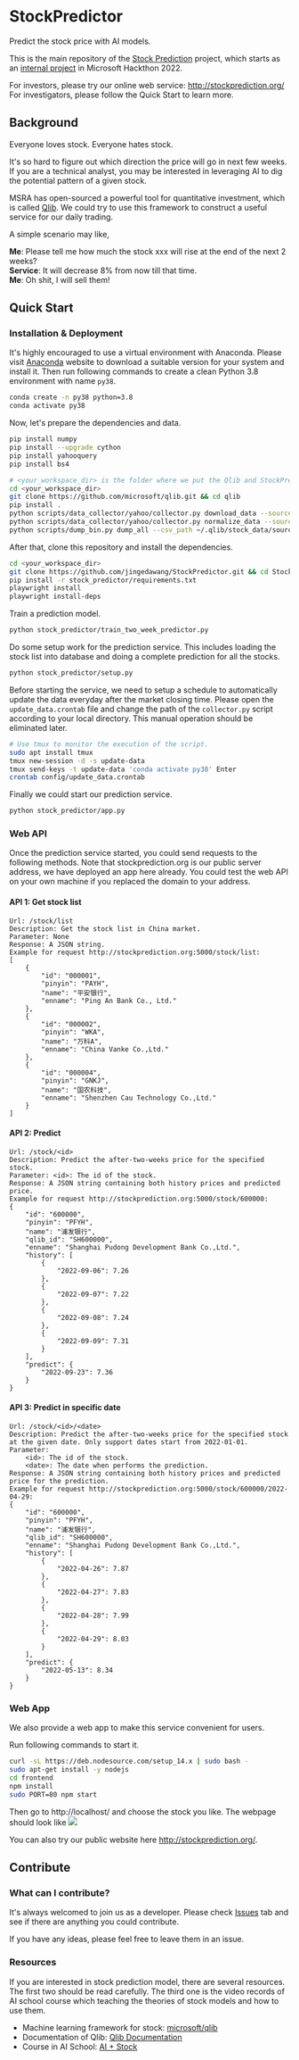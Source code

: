 # StockPredictor
Predict the stock price with AI models.

This is the main repository of the [Stock Prediction](https://github.com/users/jingedawang/projects/2) project, which starts as an [internal project](https://hackbox.microsoft.com/project/597) in Microsoft Hackthon 2022.

For investors, please try our online web service: http://stockprediction.org/ <br>
For investigators, please follow the Quick Start to learn more.

## Background

Everyone loves stock. Everyone hates stock.

It's so hard to figure out which direction the price will go in next few weeks. If you are a technical analyst, you may be interested in leveraging AI to dig the potential pattern of a given stock.

MSRA has open-sourced a powerful tool for quantitative investment, which is called [Qlib](https://github.com/microsoft/qlib). We could try to use this framework to construct a useful service for our daily trading.

A simple scenario may like,

**Me**: Please tell me how much the stock xxx will rise at the end of the next 2 weeks?
<br>**Service**: It will decrease 8% from now till that time.
<br>**Me**: Oh shit, I will sell them!

## Quick Start

### Installation & Deployment
It's highly encouraged to use a virtual environment with Anaconda. Please visit [Anaconda](https://www.anaconda.com/) website to download a suitable version for your system and install it.
Then run following commands to create a clean Python 3.8 environment with name `py38`.
```bash
conda create -n py38 python=3.8
conda activate py38
```

Now, let's prepare the dependencies and data.
```bash
pip install numpy
pip install --upgrade cython
pip install yahooquery
pip install bs4

# <your_workspace_dir> is the folder where we put the Qlib and StockPredictor repositories.
cd <your_workspace_dir>
git clone https://github.com/microsoft/qlib.git && cd qlib
pip install .
python scripts/data_collector/yahoo/collector.py download_data --source_dir ~/.qlib/stock_data/source/cn_data --start 1999-01-01 --end 2022-12-31 --delay 1 --interval 1d --region CN
python scripts/data_collector/yahoo/collector.py normalize_data --source_dir ~/.qlib/stock_data/source/cn_data --normalize_dir ~/.qlib/stock_data/source/cn_1d_nor --region CN --interval 1d
python scripts/dump_bin.py dump_all --csv_path ~/.qlib/stock_data/source/cn_1d_nor --qlib_dir ~/.qlib/qlib_data/cn_data --freq day --exclude_fields date,symbol
```

After that, clone this repository and install the dependencies.
```bash
cd <your_workspace_dir>
git clone https://github.com/jingedawang/StockPredictor.git && cd StockPredictor
pip install -r stock_predictor/requirements.txt
playwright install
playwright install-deps
```

Train a prediction model.
```bash
python stock_predictor/train_two_week_predictor.py
```

Do some setup work for the prediction service. This includes loading the stock list into database and doing a complete prediction for all the stocks.
```bash
python stock_predictor/setup.py
```

Before starting the service, we need to setup a schedule to automatically update the data everyday after the market closing time.
Please open the `update_data.crontab` file and change the path of the `collector.py` script according to your local directory.
This manual operation should be eliminated later.
```bash
# Use tmux to monitor the execution of the script.
sudo apt install tmux
tmux new-session -d -s update-data
tmux send-keys -t update-data 'conda activate py38' Enter
crontab config/update_data.crontab
```

Finally we could start our prediction service.
```bash
python stock_predictor/app.py
```


### Web API

Once the prediction service started, you could send requests to the following methods.
Note that stockprediction.org is our public server address, we have deployed an app here already.
You could test the web API on your own machine if you replaced the domain to your address.

#### API 1: Get stock list
```
Url: /stock/list
Description: Get the stock list in China market.
Parameter: None
Response: A JSON string.
Example for request http://stockprediction.org:5000/stock/list:
[
	{
		"id": "000001",
		"pinyin": "PAYH",
		"name": "平安银行",
		"enname": "Ping An Bank Co., Ltd."
	},
	{
		"id": "000002",
		"pinyin": "WKA",
		"name": "万科A",
		"enname": "China Vanke Co.,Ltd."
	},
	{
		"id": "000004",
		"pinyin": "GNKJ",
		"name": "国农科技",
		"enname": "Shenzhen Cau Technology Co.,Ltd."
	}
]
```
#### API 2: Predict
```
Url: /stock/<id>
Description: Predict the after-two-weeks price for the specified stock.
Parameter: <id>: The id of the stock.
Response: A JSON string containing both history prices and predicted price.
Example for request http://stockprediction.org:5000/stock/600000:
{
	"id": "600000",
	"pinyin": "PFYH",
	"name": "浦发银行",
	"qlib_id": "SH600000",
	"enname": "Shanghai Pudong Development Bank Co.,Ltd.",
	"history": [
		{
			"2022-09-06": 7.26
		},
		{
			"2022-09-07": 7.22
		},
		{
			"2022-09-08": 7.24
		},
		{
			"2022-09-09": 7.31
		}
	],
	"predict": {
		"2022-09-23": 7.36
	}
}
```
#### API 3: Predict in specific date
```
Url: /stock/<id>/<date>
Description: Predict the after-two-weeks price for the specified stock at the given date. Only support dates start from 2022-01-01.
Parameter:
    <id>: The id of the stock.
    <date>: The date when performs the prediction.
Response: A JSON string containing both history prices and predicted price for the prediction.
Example for request http://stockprediction.org:5000/stock/600000/2022-04-29:
{
	"id": "600000",
	"pinyin": "PFYH",
	"name": "浦发银行",
	"qlib_id": "SH600000",
	"enname": "Shanghai Pudong Development Bank Co.,Ltd.",
	"history": [
		{
			"2022-04-26": 7.87
		},
		{
			"2022-04-27": 7.83
		},
		{
			"2022-04-28": 7.99
		},
		{
			"2022-04-29": 8.03
		}
	],
	"predict": {
		"2022-05-13": 8.34
	}
}
```

### Web App
We also provide a web app to make this service convenient for users.

Run following commands to start it.
```bash
curl -sL https://deb.nodesource.com/setup_14.x | sudo bash -
sudo apt-get install -y nodejs
cd frontend
npm install
sudo PORT=80 npm start
```
Then go to http://localhost/ and choose the stock you like.
The webpage should look like
![](data/demo-page.png)

You can also try our public website here http://stockprediction.org/.

## Contribute

### What can I contribute?

It's always welcomed to join us as a developer.
Please check [Issues](https://github.com/jingedawang/StockPredictor/issues) tab and see if there are anything you could contribute.

If you have any ideas, please feel free to leave them in an issue.

### Resources

If you are interested in stock prediction model, there are several resources. The first two should be read carefully.
The third one is the video records of AI school course which teaching the theories of stock models and how to use them.

+ Machine learning framework for stock: [microsoft/qlib](https://github.com/microsoft/qlib)
+ Documentation of Qlib: [Qlib Documentation](https://qlib.readthedocs.io/en/latest/index.html)
+ Course in AI School: [AI + Stock](https://microsoftapc-my.sharepoint.com/:f:/g/personal/jingewang_microsoft_com/EoHHzyc1dRJMvt-b1QgOBS8BENFA4ZXvMUpgnWukliyh1Q?e=4CwYaS)

